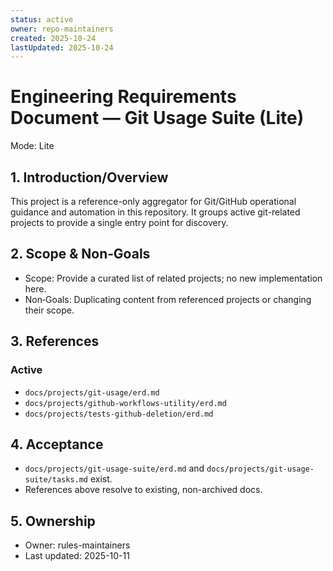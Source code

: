 ```yaml
---
status: active
owner: repo-maintainers
created: 2025-10-24
lastUpdated: 2025-10-24
---
```


# Engineering Requirements Document — Git Usage Suite (Lite)

Mode: Lite

## 1. Introduction/Overview

This project is a reference-only aggregator for Git/GitHub operational guidance and automation in this repository. It groups active git-related projects to provide a single entry point for discovery.

## 2. Scope & Non‑Goals

- Scope: Provide a curated list of related projects; no new implementation here.
- Non‑Goals: Duplicating content from referenced projects or changing their scope.

## 3. References

### Active

- `docs/projects/git-usage/erd.md`
- `docs/projects/github-workflows-utility/erd.md`
- `docs/projects/tests-github-deletion/erd.md`

## 4. Acceptance

- `docs/projects/git-usage-suite/erd.md` and `docs/projects/git-usage-suite/tasks.md` exist.
- References above resolve to existing, non-archived docs.

## 5. Ownership

- Owner: rules-maintainers
- Last updated: 2025-10-11
